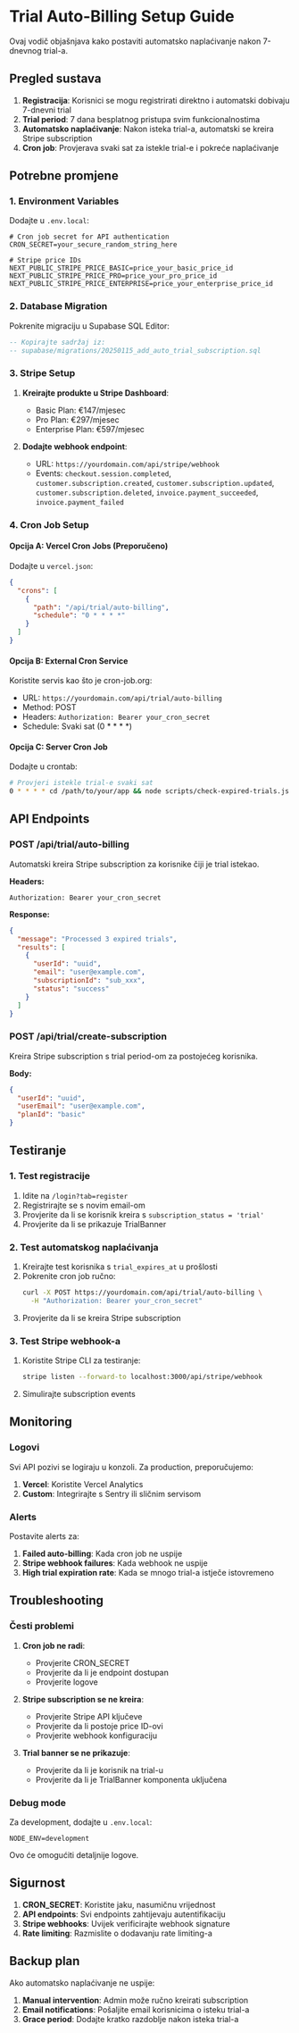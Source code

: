 # Trial Auto-Billing Setup Guide

Ovaj vodič objašnjava kako postaviti automatsko naplaćivanje nakon 7-dnevnog trial-a.

## Pregled sustava

1. **Registracija**: Korisnici se mogu registrirati direktno i automatski dobivaju 7-dnevni trial
2. **Trial period**: 7 dana besplatnog pristupa svim funkcionalnostima
3. **Automatsko naplaćivanje**: Nakon isteka trial-a, automatski se kreira Stripe subscription
4. **Cron job**: Provjerava svaki sat za istekle trial-e i pokreće naplaćivanje

## Potrebne promjene

### 1. Environment Variables

Dodajte u `.env.local`:

```env
# Cron job secret for API authentication
CRON_SECRET=your_secure_random_string_here

# Stripe price IDs
NEXT_PUBLIC_STRIPE_PRICE_BASIC=price_your_basic_price_id
NEXT_PUBLIC_STRIPE_PRICE_PRO=price_your_pro_price_id
NEXT_PUBLIC_STRIPE_PRICE_ENTERPRISE=price_your_enterprise_price_id
```

### 2. Database Migration

Pokrenite migraciju u Supabase SQL Editor:

```sql
-- Kopirajte sadržaj iz:
-- supabase/migrations/20250115_add_auto_trial_subscription.sql
```

### 3. Stripe Setup

1. **Kreirajte produkte u Stripe Dashboard**:
   - Basic Plan: €147/mjesec
   - Pro Plan: €297/mjesec  
   - Enterprise Plan: €597/mjesec

2. **Dodajte webhook endpoint**:
   - URL: `https://yourdomain.com/api/stripe/webhook`
   - Events: `checkout.session.completed`, `customer.subscription.created`, `customer.subscription.updated`, `customer.subscription.deleted`, `invoice.payment_succeeded`, `invoice.payment_failed`

### 4. Cron Job Setup

#### Opcija A: Vercel Cron Jobs (Preporučeno)

Dodajte u `vercel.json`:

```json
{
  "crons": [
    {
      "path": "/api/trial/auto-billing",
      "schedule": "0 * * * *"
    }
  ]
}
```

#### Opcija B: External Cron Service

Koristite servis kao što je cron-job.org:

- URL: `https://yourdomain.com/api/trial/auto-billing`
- Method: POST
- Headers: `Authorization: Bearer your_cron_secret`
- Schedule: Svaki sat (0 * * * *)

#### Opcija C: Server Cron Job

Dodajte u crontab:

```bash
# Provjeri istekle trial-e svaki sat
0 * * * * cd /path/to/your/app && node scripts/check-expired-trials.js
```

## API Endpoints

### POST /api/trial/auto-billing

Automatski kreira Stripe subscription za korisnike čiji je trial istekao.

**Headers:**
```
Authorization: Bearer your_cron_secret
```

**Response:**
```json
{
  "message": "Processed 3 expired trials",
  "results": [
    {
      "userId": "uuid",
      "email": "user@example.com",
      "subscriptionId": "sub_xxx",
      "status": "success"
    }
  ]
}
```

### POST /api/trial/create-subscription

Kreira Stripe subscription s trial period-om za postojećeg korisnika.

**Body:**
```json
{
  "userId": "uuid",
  "userEmail": "user@example.com",
  "planId": "basic"
}
```

## Testiranje

### 1. Test registracije

1. Idite na `/login?tab=register`
2. Registrirajte se s novim email-om
3. Provjerite da li se korisnik kreira s `subscription_status = 'trial'`
4. Provjerite da li se prikazuje TrialBanner

### 2. Test automatskog naplaćivanja

1. Kreirajte test korisnika s `trial_expires_at` u prošlosti
2. Pokrenite cron job ručno:
   ```bash
   curl -X POST https://yourdomain.com/api/trial/auto-billing \
     -H "Authorization: Bearer your_cron_secret"
   ```
3. Provjerite da li se kreira Stripe subscription

### 3. Test Stripe webhook-a

1. Koristite Stripe CLI za testiranje:
   ```bash
   stripe listen --forward-to localhost:3000/api/stripe/webhook
   ```
2. Simulirajte subscription events

## Monitoring

### Logovi

Svi API pozivi se logiraju u konzoli. Za production, preporučujemo:

1. **Vercel**: Koristite Vercel Analytics
2. **Custom**: Integrirajte s Sentry ili sličnim servisom

### Alerts

Postavite alerts za:

1. **Failed auto-billing**: Kada cron job ne uspije
2. **Stripe webhook failures**: Kada webhook ne uspije
3. **High trial expiration rate**: Kada se mnogo trial-a istječe istovremeno

## Troubleshooting

### Česti problemi

1. **Cron job ne radi**:
   - Provjerite CRON_SECRET
   - Provjerite da li je endpoint dostupan
   - Provjerite logove

2. **Stripe subscription se ne kreira**:
   - Provjerite Stripe API ključeve
   - Provjerite da li postoje price ID-ovi
   - Provjerite webhook konfiguraciju

3. **Trial banner se ne prikazuje**:
   - Provjerite da li je korisnik na trial-u
   - Provjerite da li je TrialBanner komponenta uključena

### Debug mode

Za development, dodajte u `.env.local`:

```env
NODE_ENV=development
```

Ovo će omogućiti detaljnije logove.

## Sigurnost

1. **CRON_SECRET**: Koristite jaku, nasumičnu vrijednost
2. **API endpoints**: Svi endpoints zahtijevaju autentifikaciju
3. **Stripe webhooks**: Uvijek verificirajte webhook signature
4. **Rate limiting**: Razmislite o dodavanju rate limiting-a

## Backup plan

Ako automatsko naplaćivanje ne uspije:

1. **Manual intervention**: Admin može ručno kreirati subscription
2. **Email notifications**: Pošaljite email korisnicima o isteku trial-a
3. **Grace period**: Dodajte kratko razdoblje nakon isteka trial-a
